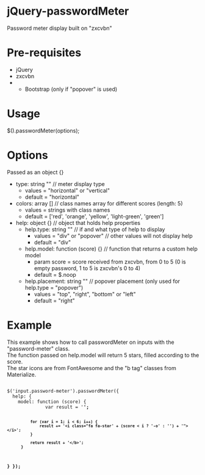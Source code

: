 # jQuery-passwordMeter
Password meter display built on "zxcvbn"

# Pre-requisites
- jQuery
- zxcvbn
- * Bootstrap (only if "popover" is used)

# Usage
$().passwordMeter(options);

# Options
Passed as an object {}

- type: string ""  // meter display type
  - values = "horizontal" or "vertical"
  - default = "horizontal"
- colors: array []  // class names array for different scores (length: 5)
  - values = strings with class names
  - default = ['red', 'orange', 'yellow', 'light-green', 'green']
- help: object {}  // object that holds help properties
  - help.type: string ""  // if and what type of help to display
    - values = "div" or "popover"  // other values will not display help
    - default = "div"
  - help.model: function (score) {}  // function that returns a custom help model
    - param score = score received from zxcvbn, from 0 to 5 (0 is empty password, 1 to 5 is zxcvbn's 0 to 4)
    - default = $.noop
  - help.placement: string ""  // popover placement (only used for help.type = "popover")
    - values = "top", "right", "bottom" or "left"
    - default = "right"

# Example

This example shows how to call passwordMeter on inputs with the "password-meter" class.<br>
The function passed on help.model will return 5 stars, filled according to the score.<br>
The star icons are from FontAwesome and the "b tag" classes from Materialize.

<code>
$('input.password-meter').passwordMeter({
  help: {
    model: function (score) {
              var result = '<b class="yellow-text text-darken-2">';
  
              for (var i = 1; i < 6; i++) {
                  result += '<i class="fa fa-star' + (score < i ? '-o' : '') + '"></i>';
              }
  
              return result + '</b>';
          }
  }
});
</code>
